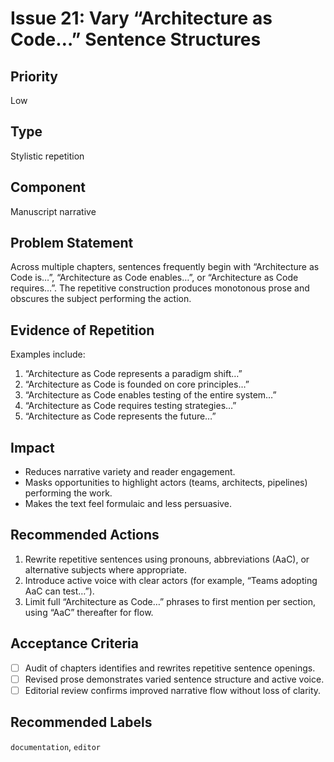 # Issue 21: Vary “Architecture as Code…” Sentence Structures

## Priority
Low

## Type
Stylistic repetition

## Component
Manuscript narrative

## Problem Statement
Across multiple chapters, sentences frequently begin with “Architecture as Code is…”, “Architecture as Code enables…”, or “Architecture as Code requires…”. The repetitive construction produces monotonous prose and obscures the subject performing the action.

## Evidence of Repetition
Examples include:
1. “Architecture as Code represents a paradigm shift…”
2. “Architecture as Code is founded on core principles…”
3. “Architecture as Code enables testing of the entire system…”
4. “Architecture as Code requires testing strategies…”
5. “Architecture as Code represents the future…”

## Impact
- Reduces narrative variety and reader engagement.
- Masks opportunities to highlight actors (teams, architects, pipelines) performing the work.
- Makes the text feel formulaic and less persuasive.

## Recommended Actions
1. Rewrite repetitive sentences using pronouns, abbreviations (AaC), or alternative subjects where appropriate.
2. Introduce active voice with clear actors (for example, “Teams adopting AaC can test…”).
3. Limit full “Architecture as Code…” phrases to first mention per section, using “AaC” thereafter for flow.

## Acceptance Criteria
- [ ] Audit of chapters identifies and rewrites repetitive sentence openings.
- [ ] Revised prose demonstrates varied sentence structure and active voice.
- [ ] Editorial review confirms improved narrative flow without loss of clarity.

## Recommended Labels
`documentation`, `editor`

